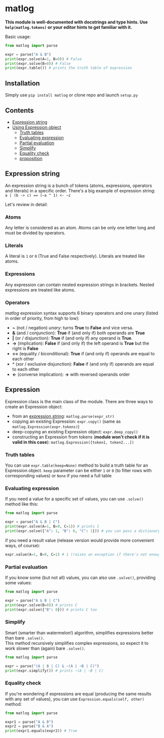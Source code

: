 # matlog

**This module is well-documented with docstrings and type hints. Use `help(matlog.tokens)` or your editor hints to get familiar with it.**

Basic usage:    
```python
from matlog import parse

expr = parse("A & B")
print(expr.solve(A=1, B=0)) # False
print(expr.solve(B=0)) # False
print(expr.table()) # prints the truth table of expression
```

## Installation

Simply use `pip install matlog` or clone repo and launch `setup.py`


## Contents
+ [Expression string](#expression-string)
+ [Using Expression object](#expression)
  + [Truth tables](#truth-tables)
  + [Evaluating expression](#evaluating-expression)
  + [Partial evaluation](#partial-evaluation)
  + [Simplify](#simplify)
  + [Equality check](equality-check)
  + [proposition](proposition)

## Expression string
An expression string is a bunch of tokens (atoms, expressions, operators and literals) in a specific order.
There's a big example of expression string:    
`a | (b -> c) == (~a ^ 1) <- ~z`

Let's review in detail:    

### Atoms

Any letter is considered as an atom. Atoms can be only one letter long and must be divided by operators.

### Literals

A literal is `1` or `0` (True and False respectively). Literals are treated like atoms.

### Expressions

Any expression can contain nested expression strings in brackets. Nested expressions are treated like atoms.

### Operators

*matlog* expression syntax supports 6 binary operators and one unary (listed in order of priority, from high to low):
+ **~** (not / negation) *unary*: turns **True** to **False** and vice versa. 
+ **&** (and / conjunction): **True** if (and only if) both operands are **True**
+ **|** (or / disjunction): **True** if (and only if) any operand is **True**.
+ **->** (implication): **False** if (and only if) the left operand is **True** but the right is **False**
+ **==** (equality / biconditional): **True** if (and only if) operands are equal to each other
+ **^** (xor / exclusive disjunction): **False** if (and only if) operands are equal to each other
+ **<-** (converse implication): **->** with reversed operands order

## Expression

Expression class is the main class of the module.
There are three ways to create an Expression object:
+ from an [expression string](#expression-string): `matlog.parse(expr_str)`
+ copying an existing Expression: `expr.copy()` (same as `matlog.Expression(expr.tokens)`)
+ deep-copying an existing Expression object: `expr.deep_copy()`
+ constructing an Expression from tokens (**module won't check if it is valid in this case**): `matlog.Expression([token1, token2...])`

### Truth tables 

You can use `expr.table(keep=None)` method to build a truth table for an Expression object.
`keep` parameter can be either `1` or `0` (to filter rows with corresponding values) or `None` if you need a full table    

### Evaluating expression

If you need a value for a specific set of values, you can use `.solve()` method like this:

```python
from matlog import parse

expr = parse("A & B | C")
print(expr.solve(A=1, B=0, C=1)) # prints 1
print(expr.solve({"A": 1, "B": 0, "C": 1})) # you can pass a dictionary too
```

if you need a result value (release version would provide more convenient ways, of course):

```python
expr.value(A=1, B=0, C=1) # 1 (raises an exception if there's not enough data to solve expression)
```

### Partial evaluation

If you know some (but not all) values, you can also use `.solve()`, providing some values:

```python
from matlog import parse

expr = parse("A & B | C")
print(expr.solve(B=0)) # prints C
print(expr.solve({"B": 0})) # prints C too
``` 

### Simplify

Smart (smarter than watermelon!) algorithm, simplifies expressions better than bare `.solve()`.    
This method recursively simplifies complex expressions, so expect it to work slower than (again) bare `.solve()`.

```python
from matlog import parse

expr = parse("(A | B | C) & ~(A | ~B | C)")
print(expr.simplify()) # prints ~(A | ~B | C)
```


### Equality check

If you're wondering if expressions are equal (producing the same results with any set of values), you can use `Expression.equals(self, other)` method:

```python
from matlog import parse

expr1 = parse("A & B")
expr2 = parse("B & A")
print(expr1.equals(expr2)) # True
```